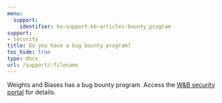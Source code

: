 ```yaml
---
menu:
  support:
    identifier: ko-support-kb-articles-bounty_program
support:
- security
title: Do you have a bug bounty program?
toc_hide: true
type: docs
url: /support/:filename
---
```


Weights and Biases has a bug bounty program. Access the [W&B security portal](https://security.wandb.ai/) for details.
